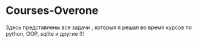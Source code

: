 # Courses-Overone
Здесь представлены все задачи , которыя я решал во время курсов по python, OOP, sqlite  и другие !!!

